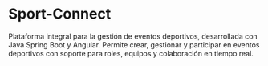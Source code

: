 # Sport-Connect
Plataforma integral para la gestión de eventos deportivos, desarrollada con Java Spring Boot y Angular. Permite crear, gestionar y participar en eventos deportivos con soporte para roles, equipos y colaboración en tiempo real.
